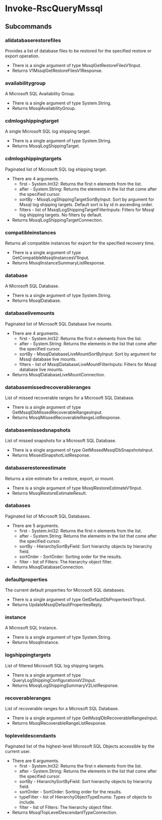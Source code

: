 # Invoke-RscQueryMssql
## Subcommands
### alldatabaserestorefiles
Provides a list of database files to be restored for the specified restore or export operation.

- There is a single argument of type MssqlGetRestoreFilesV1Input.
- Returns V1MssqlGetRestoreFilesV1Response.
### availabilitygroup
A Microsoft SQL Availability Group.

- There is a single argument of type System.String.
- Returns MssqlAvailabilityGroup.
### cdmlogshippingtarget
A single Microsoft SQL log shipping target.

- There is a single argument of type System.String.
- Returns MssqlLogShippingTarget.
### cdmlogshippingtargets
Paginated list of Microsoft SQL log shipping target.

- There are 4 arguments.
    - first - System.Int32: Returns the first n elements from the list.
    - after - System.String: Returns the elements in the list that come after the specified cursor.
    - sortBy - MssqlLogShippingTargetSortByInput: Sort by argument for Mssql log shipping targets. Default sort is by id in ascending order.
    - filters - list of MssqlLogShippingTargetFilterInputs: Filters for Mssql log shipping targets. No filters by default.
- Returns MssqlLogShippingTargetConnection.
### compatibleinstances
Returns all compatible instances for export for the specified recovery time.

- There is a single argument of type GetCompatibleMssqlInstancesV1Input.
- Returns MssqlInstanceSummaryListResponse.
### database
A Microsoft SQL Database.

- There is a single argument of type System.String.
- Returns MssqlDatabase.
### databaselivemounts
Paginated list of Microsoft SQL Database live mounts.

- There are 4 arguments.
    - first - System.Int32: Returns the first n elements from the list.
    - after - System.String: Returns the elements in the list that come after the specified cursor.
    - sortBy - MssqlDatabaseLiveMountSortByInput: Sort by argument for Mssql database live mounts.
    - filters - list of MssqlDatabaseLiveMountFilterInputs: Filters for Mssql database live mounts.
- Returns MssqlDatabaseLiveMountConnection.
### databasemissedrecoverableranges
List of missed recoverable ranges for a Microsoft SQL Database.

- There is a single argument of type GetMssqlDbMissedRecoverableRangesInput.
- Returns MssqlMissedRecoverableRangeListResponse.
### databasemissedsnapshots
List of missed snapshots for a Microsoft SQL Database.

- There is a single argument of type GetMissedMssqlDbSnapshotsInput.
- Returns MissedSnapshotListResponse.
### databaserestoreestimate
Returns a size estimate for a restore, export, or mount.

- There is a single argument of type MssqlRestoreEstimateV1Input.
- Returns MssqlRestoreEstimateResult.
### databases
Paginated list of Microsoft SQL Databases.

- There are 5 arguments.
    - first - System.Int32: Returns the first n elements from the list.
    - after - System.String: Returns the elements in the list that come after the specified cursor.
    - sortBy - HierarchySortByField: Sort hierarchy objects by hierarchy field.
    - sortOrder - SortOrder: Sorting order for the results.
    - filter - list of Filters: The hierarchy object filter.
- Returns MssqlDatabaseConnection.
### defaultproperties
The current default properties for Microsoft SQL databases.

- There is a single argument of type GetDefaultDbPropertiesV1Input.
- Returns UpdateMssqlDefaultPropertiesReply.
### instance
A Microsoft SQL Instance.

- There is a single argument of type System.String.
- Returns MssqlInstance.
### logshippingtargets
List of filtered Microsoft SQL log shipping targets.

- There is a single argument of type QueryLogShippingConfigurationsV2Input.
- Returns MssqlLogShippingSummaryV2ListResponse.
### recoverableranges
List of recoverable ranges for a Microsoft SQL Database.

- There is a single argument of type GetMssqlDbRecoverableRangesInput.
- Returns MssqlRecoverableRangeListResponse.
### topleveldescendants
Paginated list of the highest-level Microsoft SQL Objects accessible by the current user.

- There are 6 arguments.
    - first - System.Int32: Returns the first n elements from the list.
    - after - System.String: Returns the elements in the list that come after the specified cursor.
    - sortBy - HierarchySortByField: Sort hierarchy objects by hierarchy field.
    - sortOrder - SortOrder: Sorting order for the results.
    - typeFilter - list of HierarchyObjectTypeEnums: Types of objects to include.
    - filter - list of Filters: The hierarchy object filter.
- Returns MssqlTopLevelDescendantTypeConnection.
